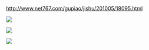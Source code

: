 http://www.net767.com/gupiao/jishu/201005/18095.html

![](http://www.net767.com/book/UploadFiles_8829/201112/2011120511342497.gif)

![](http://www.net767.com/book/UploadFiles_8829/201112/2011120511350300.gif)

![](http://www.net767.com/book/UploadFiles_8829/201112/2011120511354320.gif)
